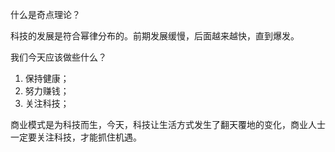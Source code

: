 什么是奇点理论？

科技的发展是符合幂律分布的。前期发展缓慢，后面越来越快，直到爆发。

我们今天应该做些什么？

1. 保持健康；
2. 努力赚钱；
3. 关注科技；

商业模式是为科技而生，今天，科技让生活方式发生了翻天覆地的变化，商业人士一定要关注科技，才能抓住机遇。

